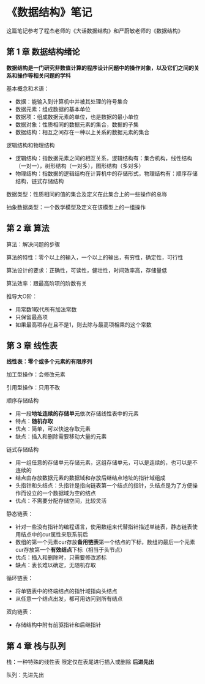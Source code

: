 # 《数据结构》笔记

这篇笔记参考了程杰老师的《大话数据结构》和严蔚敏老师的《数据结构》

## 第 1 章 数据结构绪论

**数据结构是一门研究非数值计算的程序设计问题中的操作对象，以及它们之间的关系和操作等相关问题的学科**

基本概念和术语：

- 数据：能输入到计算机中并被其处理的符号集合
- 数据元素：组成数据的基本单位
- 数据项：组成数据元素的单位，也是数据的最小单位
- 数据对象：性质相同的数据元素的集合，数据的子集
- 数据结构：相互之间存在一种以上关系的数据元素的集合

逻辑结构和物理结构

- 逻辑结构：指数据元素之间的相互关系，逻辑结构有：集合机构，线性结构（一对一），树形结构（一对多），图形结构（多对多）
- 物理结构：指数据的逻辑结构在计算机中的存储形式，物理结构有：顺序存储结构，链式存储结构

数据类型：性质相同的值的集合及定义在此集合上的一些操作的总称

抽象数据类型：一个数学模型及定义在该模型上的一组操作

## 第 2 章 算法

算法：解决问题的步骤

算法的特性：零个以上的输入，一个以上的输出，有穷性，确定性，可行性

算法设计的要求：正确性，可读性，健壮性，时间效率高，存储量低

算法效率：跟最高阶项的阶数有关

推导大O阶：

- 用常数1取代所有加法常数
- 只保留最高项
- 如果最高项存在且不是1，则去除与最高项相乘的这个常数

## 第 3 章 线性表

**线性表：零个或多个元素的有限序列**

加工型操作：会修改元素

引用型操作：只用不改

顺序存储结构

- 用一段**地址连续的存储单元**依次存储线性表中的元素
- 特点：**随机存取**
- 优点：简单，可以快速存取元素
- 缺点：插入和删除需要移动大量的元素

链式存储结构

- 用一组任意的存储单元存储元素，这组存储单元，可以是连续的，也可以是不连续的
- 结点由存放数据元素的数据域和存放后继结点地址的指针域组成
- 头指针和头结点：头指针是指向链表第一个结点的指针，头结点是为了方便操作而设立的一个数据域为空的结点
- 优点：不需要分配存储空间，比较灵活

静态链表：

- 针对一些没有指针的编程语言，使用数组来代替指针描述单链表，静态链表使用结点中的cur属性来联系前后
- 数组的第一个元素cur存放**备用链表**第一个结点的下标，数组的最后一个元素cur存放第一个**有效结点**下标（相当于头节点）
- 优点：插入和删除时，只需要修改游标
- 缺点：表长难以确定，无随机存取

循环链表：

- 将单链表中的终端结点的指针域指向头结点
- 从任意一个结点出发，都可用访问到所有结点

双向链表：

- 存储结构中附有前驱指针和后继指针

## 第 4 章 栈与队列

栈：一种特殊的线性表  限定仅在表尾进行插入或删除 **后进先出**

队列：先进先出
